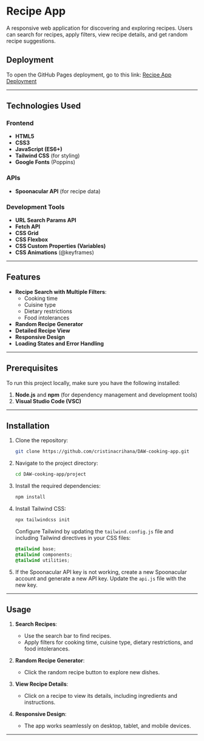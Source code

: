 # Recipe App

A responsive web application for discovering and exploring recipes. Users can search for recipes, apply filters, view recipe details, and get random recipe suggestions.

## Deployment

To open the GitHub Pages deployment, go to this link: [Recipe App Deployment](https://cristinacrihana.github.io/DAW-cooking-app/project/index.html)

---

## Technologies Used

### Frontend
- **HTML5**
- **CSS3**
- **JavaScript (ES6+)**
- **Tailwind CSS** (for styling)
- **Google Fonts** (Poppins)

### APIs
- **Spoonacular API** (for recipe data)

### Development Tools
- **URL Search Params API**
- **Fetch API**
- **CSS Grid**
- **CSS Flexbox**
- **CSS Custom Properties (Variables)**
- **CSS Animations** (@keyframes)

---

## Features

- **Recipe Search with Multiple Filters**:
  - Cooking time
  - Cuisine type
  - Dietary restrictions
  - Food intolerances
- **Random Recipe Generator**
- **Detailed Recipe View**
- **Responsive Design**
- **Loading States and Error Handling**

---

## Prerequisites

To run this project locally, make sure you have the following installed:

1. **Node.js** and **npm** (for dependency management and development tools)
2. **Visual Studio Code (VSC)**

---

## Installation

1. Clone the repository:
   ```bash
   git clone https://github.com/cristinacrihana/DAW-cooking-app.git
   ```

2. Navigate to the project directory:
   ```bash
   cd DAW-cooking-app/project
   ```

3. Install the required dependencies:
   ```bash
   npm install
   ```

4. Install Tailwind CSS:
   ```bash
   npx tailwindcss init
   ```

   Configure Tailwind by updating the `tailwind.config.js` file and including Tailwind directives in your CSS files:
   ```css
   @tailwind base;
   @tailwind components;
   @tailwind utilities;
   ```

5. If the Spoonacular API key is not working, create a new Spoonacular account and generate a new API key. Update the `api.js` file with the new key.



---

## Usage

1. **Search Recipes**:
   - Use the search bar to find recipes.
   - Apply filters for cooking time, cuisine type, dietary restrictions, and food intolerances.

2. **Random Recipe Generator**:
   - Click the random recipe button to explore new dishes.

3. **View Recipe Details**:
   - Click on a recipe to view its details, including ingredients and instructions.

4. **Responsive Design**:
   - The app works seamlessly on desktop, tablet, and mobile devices.

---
